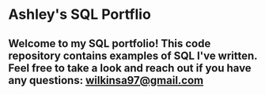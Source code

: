# Ashley's SQL Portflio

## Welcome to my SQL portfolio! This code repository contains examples of SQL I've written. Feel free to take a look and reach out if you have any questions: wilkinsa97@gmail.com 
